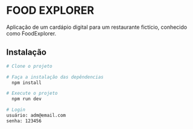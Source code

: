 # FOOD EXPLORER
Aplicação de um cardápio digital para um restaurante fictício, conhecido como FoodExplorer.<br>

## Instalação

```bash
# Clone o projeto

# Faça a instalação das depêndencias
  npm install

# Execute o projeto
  npm run dev
```

```bash
# Login
usuário: adm@email.com
senha: 123456
```
